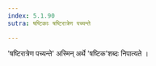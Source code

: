 ```yaml
---
index: 5.1.90
sutra: षष्टिकाः षष्टिरात्रेण पच्यन्ते

---
```

'षष्टिरात्रेण पच्यन्ते' अस्मिन् अर्थे 'षष्टिक'शब्दः निपात्यते । 
